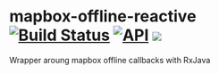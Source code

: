 # mapbox-offline-reactive [![Build Status](https://travis-ci.org/akvo/mapbox-offline-reactive.svg?branch=master)](https://travis-ci.org/akvo/mapbox-offline-reactive) [![API](https://img.shields.io/badge/API-15%2B-brightgreen.svg?style=flat)](https://android-arsenal.com/api?level=15) [![](https://jitpack.io/v/akvo/mapbox-offline-reactive.svg)](https://jitpack.io/#akvo/mapbox-offline-reactive)

Wrapper aroung mapbox offline callbacks with RxJava
